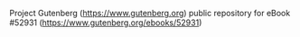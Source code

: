 Project Gutenberg (https://www.gutenberg.org) public repository for
eBook #52931 (https://www.gutenberg.org/ebooks/52931)

